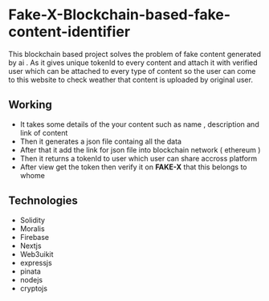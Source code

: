 # Fake-X-Blockchain-based-fake-content-identifier
This blockchain based project solves the problem of fake content generated by ai . As it gives unique tokenId to every content and attach it with verified user which can be attached to every type of content so the user can come to this website to check weather that content is uploaded by original user.

## Working
* It takes some details of the your content such as name , description and link of content
* Then it generates a json file containg all the data
* After that it add the link for json file into blockchain network ( ethereum )
* Then it returns a tokenId to user which user can share accross platform
* After view get the token then verify it on **FAKE-X** that this belongs to whome

## Technologies
  * Solidity
  * Moralis
  * Firebase
  * Nextjs
  * Web3uikit
  * expressjs
  * pinata
  * nodejs
  * cryptojs
